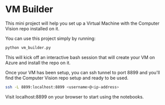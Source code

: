 # VM Builder

This mini project will help you set up a Virtual Machine with the Computer
Vision repo installed on it. 

You can use this project simply by running:
```bash
python vm_builder.py
```

This will kick off an interactive bash session that will create your VM on
Azure and install the repo on it. 

Once your VM has been setup, you can ssh tunnel to port 8899 and you'll
find the Computer Vision repo setup and ready to be used.
```bash
ssh -L 8899:localhost:8899 <username>@<ip-address>
```

Visit localhost:8899 on your browser to start using the notebooks.


